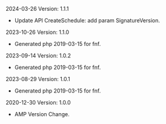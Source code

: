 2024-03-26 Version: 1.1.1
- Update API CreateSchedule: add param SignatureVersion.


2023-10-26 Version: 1.1.0
- Generated php 2019-03-15 for fnf.

2023-09-14 Version: 1.0.2
- Generated php 2019-03-15 for fnf.

2023-08-29 Version: 1.0.1
- Generated php 2019-03-15 for fnf.

2020-12-30 Version: 1.0.0
- AMP Version Change.

